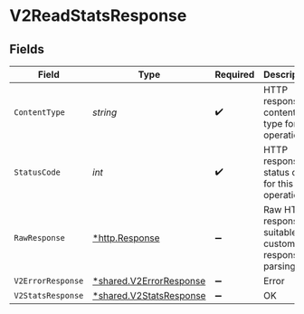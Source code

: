 # V2ReadStatsResponse


## Fields

| Field                                                             | Type                                                              | Required                                                          | Description                                                       |
| ----------------------------------------------------------------- | ----------------------------------------------------------------- | ----------------------------------------------------------------- | ----------------------------------------------------------------- |
| `ContentType`                                                     | *string*                                                          | :heavy_check_mark:                                                | HTTP response content type for this operation                     |
| `StatusCode`                                                      | *int*                                                             | :heavy_check_mark:                                                | HTTP response status code for this operation                      |
| `RawResponse`                                                     | [*http.Response](https://pkg.go.dev/net/http#Response)            | :heavy_minus_sign:                                                | Raw HTTP response; suitable for custom response parsing           |
| `V2ErrorResponse`                                                 | [*shared.V2ErrorResponse](../../models/shared/v2errorresponse.md) | :heavy_minus_sign:                                                | Error                                                             |
| `V2StatsResponse`                                                 | [*shared.V2StatsResponse](../../models/shared/v2statsresponse.md) | :heavy_minus_sign:                                                | OK                                                                |